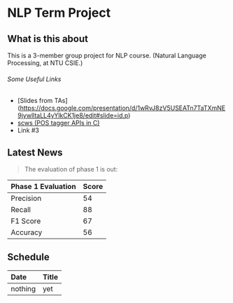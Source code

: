 NLP Term Project
================

What is this about
------------------

This is a 3-member group project for NLP course.
(Natural Language Processing, at NTU CSIE.)

###### Some Useful Links
+ [Slides from TAs] (https://docs.google.com/presentation/d/1wRvJ8zV5USEATn7TaTXmNE9jywlltaLL4yYlkCK1je8/edit#slide=id.p)
+ [scws (POS tagger APIs in C)](http://www.xunsearch.com/scws/index.php)
+ Link #3

Latest News
-----------

> The evaluation of phase 1 is out:

|Phase 1 Evaluation|Score|
|:-----------------|:-----|
|Precision|54|
|Recall|88|
|F1 Score|67|
|Accuracy|56|

Schedule
--------
|Date|Title|
|:---|:----|
|nothing|yet|
